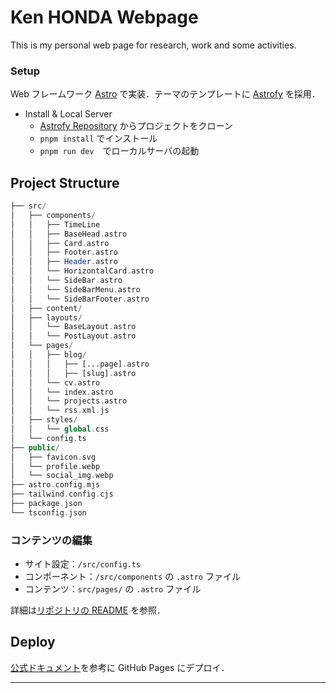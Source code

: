 # Ken HONDA Webpage

This is my personal web page for research, work and some activities.

### Setup

Web フレームワーク [Astro](https://astro.build/) で実装．テーマのテンプレートに [Astrofy](https://astro.build/themes/details/astrofy-personal-porfolio-website-template/) を採用．

- Install & Local Server
  - [Astrofy Repository](https://github.com/manuelernestog/astrofy) からプロジェクトをクローン
  - `pnpm install` でインストール
  - `pnpm run dev`　でローカルサーバの起動

## Project Structure

```php
├── src/
│   ├── components/
│   │   ├── TimeLine
│   │   ├── BaseHead.astro
│   │   ├── Card.astro
│   │   ├── Footer.astro
│   │   ├── Header.astro
│   │   └── HorizontalCard.astro
│   │   └── SideBar.astro
│   │   └── SideBarMenu.astro
│   │   └── SideBarFooter.astro
│   ├── content/
│   ├── layouts/
│   │   └── BaseLayout.astro
│   │   └── PostLayout.astro
│   └── pages/
│   │   ├── blog/
│   │   │   ├── [...page].astro
│   │   │   ├── [slug].astro
│   │   └── cv.astro
│   │   └── index.astro
│   │   └── projects.astro
│   │   └── rss.xml.js
│   ├── styles/
│   │   └── global.css
│   └── config.ts
├── public/
│   ├── favicon.svg
│   └── profile.webp
│   └── social_img.webp
├── astro.config.mjs
├── tailwind.config.cjs
├── package.json
└── tsconfig.json
```

### コンテンツの編集

- サイト設定：`/src/config.ts`
- コンポーネント：`/src/components` の `.astro` ファイル
- コンテンツ：`src/pages/` の `.astro` ファイル

詳細は[リポジトリの README](https://github.com/manuelernestog/astrofy) を参照．

## Deploy

[公式ドキュメント](https://docs.astro.build/ja/guides/deploy/github/)を参考に GitHub Pages にデプロイ．

---
